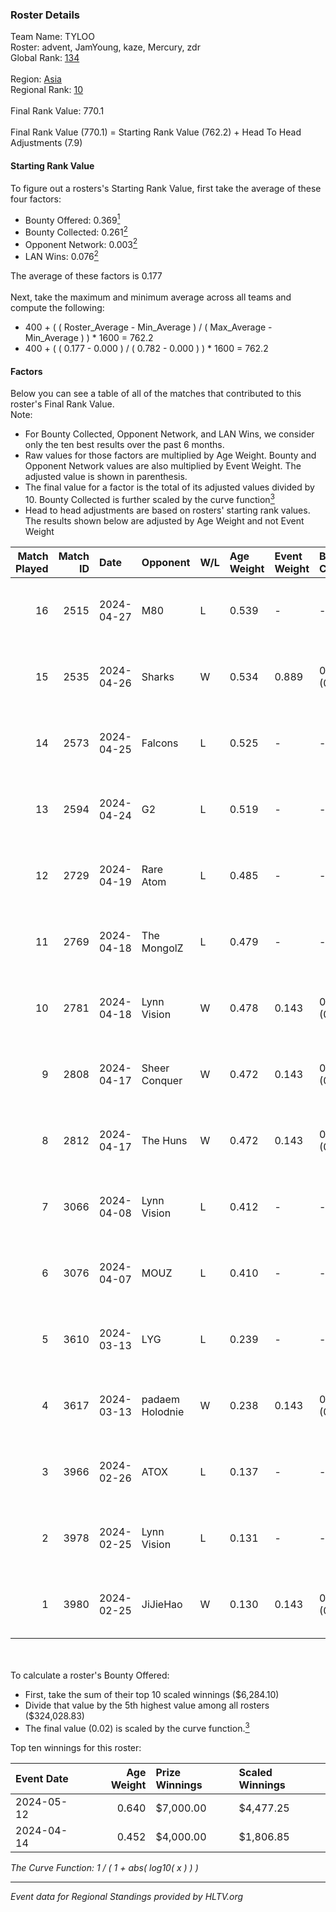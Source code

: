 ### Roster Details<br />
Team Name: TYLOO<br />
Roster: advent, JamYoung, kaze, Mercury, zdr<br />
Global Rank: [134](../standings_global.md)<br />
<br />
Region: [Asia]( ../standings_asia.md)<br />
Regional Rank: [10]( ../standings_asia.md)<br />
<br />
Final Rank Value:  770.1<br />
<br />
Final Rank Value (770.1) = Starting Rank Value (762.2) + Head To Head Adjustments (7.9)<br />

#### Starting Rank Value<br />
To figure out a rosters's Starting Rank Value, first take the average of these four factors:<br />
- Bounty Offered: 0.369[<sup>1</sup>](#table2)
- Bounty Collected: 0.261[<sup>2</sup>](#table1)
- Opponent Network: 0.003[<sup>2</sup>](#table1)
- LAN Wins: 0.076[<sup>2</sup>](#table1)

The average of these factors is 0.177<br />
<br />
Next, take the maximum and minimum average across all teams and compute the following:<br />
- 400 + ( ( Roster_Average - Min_Average ) / ( Max_Average - Min_Average ) ) * 1600 = 762.2
- 400 + ( ( 0.177 - 0.000 ) / ( 0.782 - 0.000 ) ) * 1600 = 762.2


#### Factors<br />
Below you can see a table of all of the matches that contributed to this roster's Final Rank Value.<br />
Note:<br />

- For Bounty Collected, Opponent Network, and LAN Wins, we consider only the ten best results over the past 6 months.
- Raw values for those factors are multiplied by Age Weight. Bounty and Opponent Network values are also multiplied by Event Weight. The adjusted value is shown in parenthesis.
- The final value for a factor is the total of its adjusted values divided by 10. Bounty Collected is further scaled by the curve function[<sup>3</sup>](#curveFunction)
- Head to head adjustments are based on rosters' starting rank values. The results shown below are adjusted by Age Weight and not Event Weight
<span id="table1"></span><br />


| Match Played | Match ID | Date       | Opponent        | W/L | Age Weight | Event Weight | Bounty Collected | Opponent Network | LAN Wins  | H2H Adj. | Roster                                  |
| -: | -: | :- | :- | :- | :- | :- | :- | :- | :- | -: | :- |
|           16 |     2515 | 2024-04-27 | M80             | L   | 0.539      | -            | -                | -                | -         |    -1.11 | advent, JamYoung, kaze, Mercury, zdr    |
|           15 |     2535 | 2024-04-26 | Sharks          | W   | 0.534      | 0.889        | 0.020 (0.009)    | 0.033 (0.016)    | 1 (0.534) |     8.43 | advent, JamYoung, kaze, Mercury, zdr    |
|           14 |     2573 | 2024-04-25 | Falcons         | L   | 0.525      | -            | -                | -                | -         |    -0.42 | advent, JamYoung, kaze, Mercury, zdr    |
|           13 |     2594 | 2024-04-24 | G2              | L   | 0.519      | -            | -                | -                | -         |    -0.02 | advent, JamYoung, kaze, Mercury, zdr    |
|           12 |     2729 | 2024-04-19 | Rare Atom       | L   | 0.485      | -            | -                | -                | -         |    -8.85 | advent, JamYoung, kaze, Mercury, zdr    |
|           11 |     2769 | 2024-04-18 | The MongolZ     | L   | 0.479      | -            | -                | -                | -         |    -0.03 | advent, JamYoung, kaze, Mercury, zdr    |
|           10 |     2781 | 2024-04-18 | Lynn Vision     | W   | 0.478      | 0.143        | 0.078 (0.005)    | 0.191 (0.013)    | 0 (0.000) |    12.59 | advent, JamYoung, kaze, Mercury, zdr    |
|            9 |     2808 | 2024-04-17 | Sheer Conquer   | W   | 0.472      | 0.143        | 0.000 (0.000)    | 0.019 (0.001)    | 0 (0.000) |     2.78 | advent, JamYoung, kaze, Mercury, zdr    |
|            8 |     2812 | 2024-04-17 | The Huns        | W   | 0.472      | 0.143        | 0.000 (0.000)    | 0.002 (0.000)    | 0 (0.000) |     1.78 | advent, JamYoung, kaze, Mercury, zdr    |
|            7 |     3066 | 2024-04-08 | Lynn Vision     | L   | 0.412      | -            | -                | -                | -         |    -2.05 | advent, JamYoung, kaze, Mercury, zdr    |
|            6 |     3076 | 2024-04-07 | MOUZ            | L   | 0.410      | -            | -                | -                | -         |    -0.03 | advent, JamYoung, kaze, Mercury, zdr    |
|            5 |     3610 | 2024-03-13 | LYG             | L   | 0.239      | -            | -                | -                | -         |    -4.33 | advent, JamYoung, lyrics3, Mercury, zdr |
|            4 |     3617 | 2024-03-13 | padaem Holodnie | W   | 0.238      | 0.143        | 0.000 (0.000)    | 0.000 (0.000)    | 0 (0.000) |     0.88 | advent, JamYoung, lyrics3, Mercury, zdr |
|            3 |     3966 | 2024-02-26 | ATOX            | L   | 0.137      | -            | -                | -                | -         |    -1.56 | advent, aumaN, JamYoung, kaze, Mercury  |
|            2 |     3978 | 2024-02-25 | Lynn Vision     | L   | 0.131      | -            | -                | -                | -         |    -0.70 | advent, aumaN, JamYoung, kaze, Mercury  |
|            1 |     3980 | 2024-02-25 | JiJieHao        | W   | 0.130      | 0.143        | 0.000 (0.000)    | 0.005 (0.000)    | 1 (0.130) |     0.50 | advent, aumaN, JamYoung, kaze, Mercury  |

<br />
<span id="table2"></span><br />
To calculate a roster's Bounty Offered:<br />

- First, take the sum of their top 10 scaled winnings ($6,284.10)
- Divide that value by the 5th highest value among all rosters ($324,028.83)
- The final value (0.02) is scaled by the curve function.[<sup>3</sup>](#curveFunction)

Top ten winnings for this roster:<br />

| Event Date | Age Weight | Prize Winnings | Scaled Winnings |
| :- | -: | :- | :- |
| 2024-05-12 |      0.640 | $7,000.00      | $4,477.25       |
| 2024-04-14 |      0.452 | $4,000.00      | $1,806.85       |


<span id="curveFunction"></span>_The Curve Function: 1 / ( 1 + abs( log10( x ) ) )_<br />

---
_Event data for Regional Standings provided by HLTV.org_<br />
